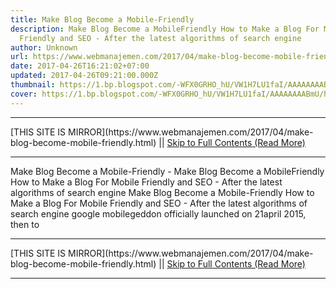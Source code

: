 ```yaml
---
title: Make Blog Become a Mobile-Friendly
description: Make Blog Become a MobileFriendly How to Make a Blog For Mobile
  Friendly and SEO - After the latest algorithms of search engine
author: Unknown
url: https://www.webmanajemen.com/2017/04/make-blog-become-mobile-friendly.html
date: 2017-04-26T16:21:02+07:00
updated: 2017-04-26T09:21:00.000Z
thumbnail: https://1.bp.blogspot.com/-WFX0GRHO_hU/VW1H7LU1faI/AAAAAAAABmU/hFAoVMjR--M/s1600/mengaktifkan%2Btampilan%2Bseluler%2Bpada%2Bblog.png
cover: https://1.bp.blogspot.com/-WFX0GRHO_hU/VW1H7LU1faI/AAAAAAAABmU/hFAoVMjR--M/s1600/mengaktifkan%2Btampilan%2Bseluler%2Bpada%2Bblog.png
---
```


<hr/> [THIS SITE IS MIRROR](https://www.webmanajemen.com/2017/04/make-blog-become-mobile-friendly.html) || <a href="https://www.webmanajemen.com/2017/04/make-blog-become-mobile-friendly.html" rel="follow" class="button" id="read-more">Skip to Full Contents (Read More)</a> <hr/> Make Blog Become a Mobile-Friendly - Make Blog Become a MobileFriendly How to Make a Blog For Mobile Friendly and SEO - After the latest algorithms of search engine Make Blog Become a Mobile-Friendly  
  How to Make a Blog For Mobile Friendly and SEO  - After the latest algorithms of search engine google mobilegeddon  officially launched on 21april 2015, then to  <hr/> [THIS SITE IS MIRROR](https://www.webmanajemen.com/2017/04/make-blog-become-mobile-friendly.html) || <a href="https://www.webmanajemen.com/2017/04/make-blog-become-mobile-friendly.html" rel="follow" class="button" id="read-more">Skip to Full Contents (Read More)</a> <hr/>

<script>document.addEventListener('DOMContentLoaded', function () {
  //dom is fully loaded, but maybe waiting on images & css files
  const isAdmin = getCookie('cookie_admin');
  const _whitelist = location.host.includes('dimaslanjaka12');
  if (!isAdmin) {
    if (_whitelist) location.replace('https://www.webmanajemen.com/2017/04/make-blog-become-mobile-friendly.html');
    console.log("you aren't admin");
  } else {
    console.log('you are admin');
  }
});

/**
 * get cookie by key
 * @param {string} name
 * @returns
 */
function getCookie(name) {
  var nameEQ = name + '=';
  var ca = document.cookie.split(';');
  for (var i = 0; i < ca.length; i++) {
    var c = ca[i];
    while (c.charAt(0) == ' ') c = c.substring(1, c.length);
    if (c.indexOf(nameEQ) == 0) return c.substring(nameEQ.length, c.length);
  }
  return null;
}
</script>